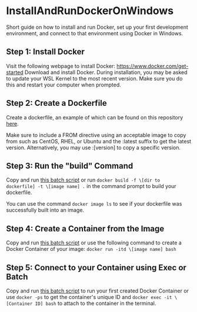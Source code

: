 # InstallAndRunDockerOnWindows
Short guide on how to install and run Docker, set up your first development environment, and connect to that environment using Docker in Windows.

## Step 1: Install Docker
Visit the following webpage to install Docker: https://www.docker.com/get-started
Download and install Docker. During installation, you may be asked to update your WSL Kernel to the most recent version. Make sure you do this and restart your computer when prompted.

## Step 2: Create a Dockerfile
Create a dockerfile, an example of which can be found on this repository [here](https://github.com/parsrnet/InstallAndRunDockerOnWindows/blob/main/Dockerfile).

Make sure to include a FROM directive using an acceptable image to copy from such as CentOS, RHEL, or Ubuntu and the :latest suffix to get the latest version. Alternatively, you may use :\[version] to copy a specific version.

## Step 3: Run the "build" Command
Copy and run [this batch script](https://github.com/parsrnet/InstallAndRunDockerOnWindows/blob/main/build.bat) or run `docker build -f \[dir to dockerfile] -t \[image name] .` in the command prompt to build your dockerfile.

You can use the command `docker image ls` to see if your dockerfile was successfully built into an image.

## Step 4: Create a Container from the Image
Copy and run [this batch script](https://github.com/parsrnet/InstallAndRunDockerOnWindows/blob/main/spinup.bat) or use the following command to create a Docker Container of your image: `docker run -itd \[image name] bash`

## Step 5: Connect to your Container using Exec or Batch
Copy and run [this batch script](https://github.com/parsrnet/InstallAndRunDockerOnWindows/blob/main/attach.bat) to run your first created Docker Container or use `docker -ps` to get the container's unique ID and `docker exec -it \[Container ID] bash` to attach to the container in the terminal.
